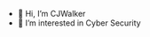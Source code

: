 - 👋 Hi, I’m CJWalker
- 👀 I’m interested in Cyber Security

<!---
CJWalker10000/CJWalker10000 is a ✨ special ✨ repository because its `README.md` (this file) appears on your GitHub profile.
You can click the Preview link to take a look at your changes.
--->
